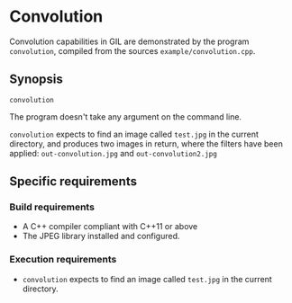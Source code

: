 # Convolution

Convolution capabilities in GIL are demonstrated by the program `convolution`, compiled from the sources `example/convolution.cpp`.

## Synopsis
`convolution`

The program doesn't take any argument on the command line.

`convolution` expects to find an image called `test.jpg` in the current directory, and produces two images in return, where the filters have been applied: `out-convolution.jpg` and `out-convolution2.jpg`

## Specific requirements

### Build requirements
- A C++ compiler compliant with C++11 or above
- The JPEG library installed and configured.

### Execution requirements
- `convolution` expects to find an image called `test.jpg` in the current directory.
